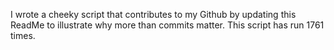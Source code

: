 I wrote a cheeky script that contributes to my Github by updating this ReadMe to illustrate why more than commits matter. This script has run 1761 times.